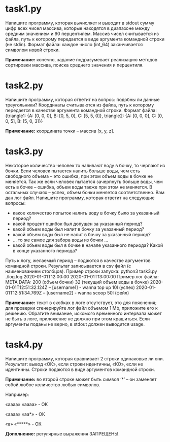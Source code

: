 # task1.py
Напишите программу, которая вычисляет и выводит в stdout сумму цифр всех чисел массива, которые находятся в диапазоне между средним значением и 90 перцентилем. Массив чисел считывается из файла, путь к которому передается в виде аргумента командной строки (не stdin). Формат файла: каждое число (int_64) заканчивается символом новой строки.

**Примечание:** конечно, задание подразумевает реализацию методов сортировки массива, поиска среднего значения и перцентиля.


# task2.py
Напишите программу, которая ответит на вопрос: подобны ли данные треугольники?
Координаты считываются из файла, путь к которому передается в качестве аргумента командной строки. Формат файла:
{triangle1: {A: [0, 0, 0], B: [0, 5, 0], C: [5, 5, 0]}, triangle2: {A: [0, 0, 0], C: [0, 0, 5], B: [5, 0, 3]}}

**Примечание:** координата точки – массив [x, y, z].


# task3.py
Некоторое количество человек то наливают воду в бочку, то черпают из бочки. Если человек пытается налить больше воды, чем есть свободного объема – это ошибка, при этом объем воды в бочке не меняется. Так же если человек пытается зачерпнуть больше воды, чем есть в бочке – ошибка, объем воды также при этом не меняется. В остальных случаях – успех, объем бочки меняется соответственно.
Вам дан лог файл. Напишите программу, которая ответит на следующие вопросы: 
- какое количество попыток налить воду в бочку было за указанный период?
- какой процент ошибок был допущен за указанный период?
- какой объем воды был налит в бочку за указанный период?
- какой объем воды был не налит в бочку за указанный период?
- ... то же самое для забора воды из бочки ...
- какой объем воды был в бочке в начале указанного периода? Какой в конце указанного периода?

Путь к логу, желаемый период – подаются в качестве аргументов командной строки. Результат записывается в csv файл (с наименованием столбцов).
Пример строки запуска: python3 task3.py ./log.log 2020-01-01T12:00:00 2020-01-01T13:00:00 Пример лог файла:
META DATA:
200 (объем бочки)
32 (текущий объем воды в бочке)
2020-01-01Т12:51:32.124Z – [username1] - wanna top up 10l (успех)
2020-01-01Т12:51:34.769Z – [username2] - wanna scoop 50l (фейл)

**Примечание:** текст в скобках в логе отсутствует, это для пояснения; для проверки сгенерируйте лог файл объемом 1 Mb, приложите его к решению. Обратите внимание, искомого временного интервала может не быть в логе, приложение не должно при этом крашиться. Если аргументы поданы не верно, в stdout должен выводится usage.


# task4.py
Напишите программу, которая сравнивает 2 строки одинаковые ли они. Результат: вывод «ОК», если строки идентичны, «КО», если не идентичны. Строки подаются в виде аргументов командной строки.

**Примечание:** во второй строке может быть символ ‘*’ – он заменяет собой любое количество любых символов.

Например:

«аааа» «аааа» - ОК 

«аааа» «аа*» - ОК 

«a» «*****» - ОК

**Дополнение:** регулярные выражения ЗАПРЕЩЕНЫ.